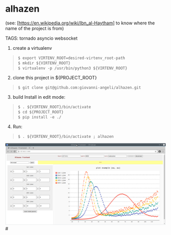 # alhazen

(see: [https://en.wikipedia.org/wiki/Ibn_al-Haytham] to know where the name of the project is from)


TAGS: tornado asyncio websocket 

1. create a virtualenv 
>     $ export VIRTENV_ROOT=desired-virtenv_root-path
>     $ mkdir ${VIRTENV_ROOT}
>     $ virtualenv -p /usr/bin/python3 ${VIRTENV_ROOT}

2. clone this project in ${PROJECT_ROOT}
>     $ git clone git@github.com:giovanni-angeli/alhazen.git

3. build Install in edit mode:
>     $ . ${VIRTENV_ROOT}/bin/activate
>     $ cd ${PROJECT_ROOT}               
>     $ pip install -e ./

4. Run:
>     $ . ${VIRTENV_ROOT}/bin/activate ; alhazen

![Screenshot](doc/Screenshot_2021-04-11_18-05-53.png)#


